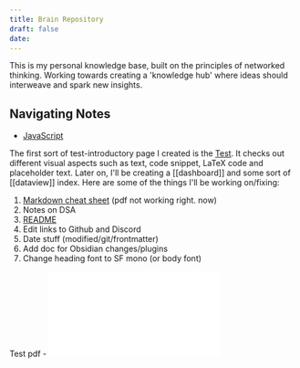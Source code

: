 ```yaml
---
title: Brain Repository
draft: false
date:
---
```



This is my personal knowledge base, built on the principles of networked thinking. Working towards creating a 'knowledge hub' where ideas should interweave and spark new insights.

## Navigating Notes

- [JavaScript](Programming/Web%20Dev/JS/0%20-%20JavaScript.md)

The first sort of test-introductory page I created is the [Test](Others/Test.md). It checks out different visual aspects such as text, code snippet, LaTeX code and placeholder text. Later on, I'll be creating a [[dashboard]] and some sort of [[dataview]] index. Here are some of the things I'll be working on/fixing:
1. [Markdown cheat sheet](Others/Markdown%20cheat%20sheet.md) (pdf not working right. now)
2. Notes on DSA 
3. [README](../README.md) 
4. Edit links to Github and Discord
5.  Date stuff (modified/git/frontmatter)
6.  Add doc for Obsidian changes/plugins
7. Change heading font to SF mono (or body font)

Test pdf - 
![](assets/Plasma%20Globe%20Uprising.pdf)

